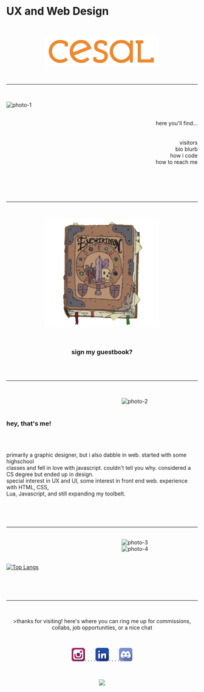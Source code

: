 # UX and Web Design


<br>
<p align="center">
  <img src="images/Full-Color-Logotype.png" alt="Logo" width="300">
</p>
<br>

<hr>
<br>

<img src="images/photo-1.png" alt="photo-1" width="200" align="left"></img>


<br>
<br>
<p align="right" style="text-align: right">
here you'll find...
<br>
<br>
<br>
visitors
<br>bio blurb
<br>how i code
<br>how to reach me
</p>


<br>
<br>
<br>
<br>
<hr>

<br>

<p align="center">
<a href="https://github.com/tglass3/tglass3/issues/1"><img src="images/photo-5.png" alt="Enchiridion" width="300" align="center"></a></p>

<br>
<h3 align="center" text-align="center">sign my guestbook?</h3>


<!-- <p align="right" text-align="right">
<!-- Guestbook -->
<!-- | Name | Date | Message |
|---|---|---| -->

<!-- /Guestbook -->
<!-- Still figuring this one out -->





<br>

<br>
<hr>

<br>


<img src="images/photo-2.png" alt="photo-2" width="200" align="right"></img>

<br>
<br>
<h3 align="left" >hey, that's me!</h3>
<br>
<br>
<p align="left">
primarily a graphic designer, but i also dabble in web. started with some highschool
<br>classes and fell in love with javascript. couldn't tell you why. considered a CS degree but ended up in design.
<br>
special interest in UX and UI, some interest in front end web. experience with HTML, CSS,
<br>Lua, Javascript, and still expanding my toolbelt.
</p>

<br>
<br>

<br>
<hr>

<br>
<img src="images/photo-3.png" alt="photo-3" width="200" align="right"></img>
<br>
<img src="images/photo-4.png" alt="photo-4" width="200" align="right"></img>
<br>
<br>

[![Top Langs](https://github-readme-stats.vercel.app/api/top-langs/?username=tglass3&layout=donut)](https://github.com/tglass3/github-readme-stats)



<br>
<br>
<br>
<hr>
<br>

<p align="center">>thanks for visiting! here's where you can ring me up for commissions, collabs, job opportunities, or a nice chat</p>

<br>
<p align="center"><a href="https://www.instagram.com/tilapiyawn/"><img src="Social_Media/Minimalistic_Shaded/Instagram.png" alt="Instagram" width="35"></a>. . . .<a href="https://www.linkedin.com/in/talia-glass-712489237/"><img src="Social_Media/Minimalistic_Shaded/LinkedIn.png" width="35"></a>. . . .<a href="discordapp.com/users/553302297527189525"><img src="Social_Media/Minimalistic_Shaded/Discord.png" width="35"></a></p>

<br>

<p align="center"><img src="images/photo-4.png" width="200"></p>

</p>